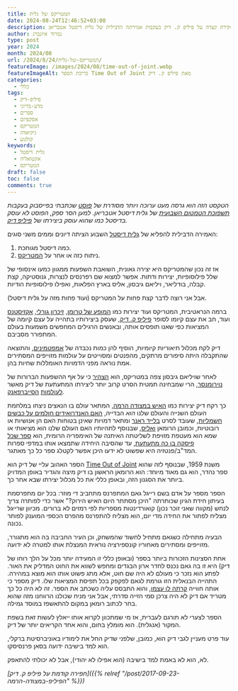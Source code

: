 ```yaml
---
title: המטריקס של גלית
date: 2024-08-24T12:46:52+03:00
description: סקירה קצרה על פיליפ ק. דיק בעקבות אמירתה הדבילית של גלית דיסטל אטבריאן
author: נמרוד איזנברג
type: post
year: 2024
month: 2024/08
url: /2024/8/24/המטריקס-של-גלית/
featureImage: /images/2024/08/time-out-of-joint.webp
featureImageAlt: כריכת הספר Time Out of Joint מאת פיליפ ק. דיק
categories:
  - כללי
tags:
  - פיליפ-דיק
  - מדע-בדיוני
  - ספרים
  - אסקפיזם
  - המטריקס
  - גיקיאדה
  - קולנוע
keywords:
  - גלית דיסטל
  - אקטואליה
  - המטריקס
draft: false
toc: false
comments: true
---
```

*הטקסט הזה הוא גרסה מעט ערוכה ויותר מסודרת של [פוסט](https://www.facebook.com/aizenimr/posts/pfbid02Y2YK2a2dgSAPkDfDkYJzqgYAZpjGAJVrCpjbvV8cTe6x6GHJmrs1jopSt21PzrWRl) שכתבתי בפייסבוק בעקבות [תשפוכת הטמטום השבועית](https://www.themarker.com/captain-internet/2024-08-20/ty-article/00000191-6e98-d18e-a5b3-6e9b1b0b0000) של גלית דיסטל אטבריאן. למען הסר ספק, הפוסט לא עוסק בדיסטל כמו שהוא עוסק ביצירתו של [פיליפ דיק](https://www.blipanika.co.il/?p=356).*

האמירה הדבילית להפליא של [גלית דיסטל](https://e.walla.co.il/item/3685635) השבוע הציתה דיונים וממים משני סוגים:

1. כמה דיסטל מגוחכת.
2. ניתוח כזה או אחר על [המטריקס](https://www.imdb.com/title/tt0133093).

אז זה נכון שהמטריקס היא יצירה גאונית, השואבת השפעות ממגוון כמעו אינסופי של שלל פילוסופיות, יצירות ודתות. אפשר למצוא שם רפרנסים לנצרות, גנוסטיקה, קצת קבלה, בודליאר, ויליאם גיבסון, אליס בארץ הפלאות, ואפילו פילוסופיות הודיות.

אבל אני רוצה לדבר קצת פחות על המטריקס (ועוד פחות מזה על גלית דיסטל).

ברמה הנראטיבית, המטריקס ועוד יצירות כמו [המופע של טרומן](https://www.imdb.com/title/tt0120382), [זיכרון גורלי](https://www.imdb.com/title/tt0100802), [אקזיסטנס](https://www.imdb.com/title/tt0120907/) ועוד, חב את עצם קיומו לסופר [פיליפ ק. דיק](https://philipdick.com/), שעסק ביצירותיו בתהייה על עצם קיומה של המציאות כפי שאנו תופסים אותה, ובאנשים הרגילים המחפשים משמעות בעולם המתפורר מסביבם.

דיק לקח מכלול תיאוריות קיומיות, הוסיף להן כמות נכבדה של [אמפטמינים](https://www.thecompanion.app/philip-k-dick-psychosis/), והתוצאה שהתקבלה היתה סיפורים מרתקים, מהפנטים ומסוייטים על עולמות מזוייפים המסתירים אמת נוראה מפני הדמויות האומללות שחיות בהן.

לאחר שויליאם גיבסון צפה במטריקס, הוא [הצהיר](https://web.archive.org/web/20120530071034/https://williamgibsonbooks.com/archive/2003_01_28_archive.asp#90244012) כי על אף ההשפעות הברורות של [נוירומנסר](https://www.neiman.co.il/2014/12/9239), הרי שמבחינה תמטית הסרט קרוב יותר ליצירתו המתעתעת של דיק מאשר [לעולמות](https://www.sf-f.org.il/sf-f/old_site/story_96.html) [הסייברפאנק](https://haraayonot.com/idea/cyberpunk/).

כך רקח דיק יצירות כמו [האיש במצודה הרמה](https://www.blipanika.co.il/?p=24), המתאר עולם בו הנאצים ניצחו במלחמת העולם השנייה והעולם שלנו *הוא* הבדייה, [האם האנדרואידים חולמים על כבשים חשמליות](https://www.blipanika.co.il/?p=3664), שעובד לסרט [בלייד ראנר](https://multiversesite.com/2017/09/17/blast-from-the-past-blade-runer-1982/) ומתאר דמויות שאינן בטוחות האם הן אנושיות או רובוטיות, וכמובן הרומאן [ואליס](https://www.sf-f.org.il/sf-f/old_site/story_402.html), שבנוסף לתהיותיו האם העולם שלנו הוא מציאותי או שמא הוא מעטפת מזויפת לשליטתה האיתנה של האימפריה הרומית, הוא [ספר שכל פיסקה בו כה מתעתעת](https://www.blipanika.co.il/?p=52), עד שהסיבה היחידה שתמצאו אותו במדפי ספרות המד"ב/פנטזיה היא שפשוט לא ידעו היכן אפשר לקטלג ספר כל כך מאתגר.

הספר האהוב עליי של דיק הוא [Time Out of Joint](https://en.wikipedia.org/wiki/Time_Out_of_Joint) משנת 1959, שבנוסף לזה שהוא ספר נהדר, הוא גם מאוד מיוחד: הוא הרומאן הראשון בו דיק מיצה והגדיר באופן המדויק ביותר את הסגנון הזה, ובאופן כללי את כל מכלול יצירתו שבא אחר כך.

הספר מספר על אדם בשם רייגל גאם המתפרנס מתחביב די מוזר: בכל יום מתפרסמת בעיתון חידת הגיון שכותרתה "היכן מסתתר היום האיש הירוק?" אשר כדי לפותרה צריך לנחש (מקווה שאני זוכר נכון) קואורדינטות מספריות לפי רמזים לא ברורים. מכיוון שרייגל מצליח לפתור את החידה מדי יום, הוא מצליח להתפרנס מהפרס הכספי המוענק לפותר נכונה.

הבעיה מתחילה כשגאם מתחיל לחשוד שהמשחק, וכן העיר החביבה בה הוא מתגורר, מזוייפים ומסתירים מאחוריו קונספירציה נוראית המנצלת אותו למטרה לא ידועה.

אחת הסצינות הזכורות ביותר בספר (ובאופן כללי זו המעידה יותר מכל על הלך רוחו של דיק) היא זו בה גאם נכנס לחדר ארון הבגדים ומחפש לשווא את החוט המדליק את האור. לפתע הוא נזכר כי מעולם לא היה שם חוט, אלא מתג פשוט אותו הוא מוצא במהירה. התהייה הבנאלית הזו גורמת לגאם לפקפק בכל תפיסת המציאות שלו. דיק מספר כי אותה חווייה [קרתה לו עצמו](https://www.theguardian.com/film/2006/aug/12/sciencefictionfantasyandhorror.philipkdick), והוא התבסס עליה כשכתב את הספר. זה לא היה כל כך מטריד אם דיק לא היה צרכן סמי הזייה סדרתי, אבל אני מניח שכולנו הרווחנו מזה שהוא בחר לכתוב רומאן במקום להתאשפז במוסד גמילה.

הספר לצערי לא תורגם לעברית, אז מי שמתכוון לקרוא אותו ייאלץ לעשות זאת בשפת המקור (אנגלית). הוא מומלץ בחום, והוא אחד הקריאים יותר של דיק.

עוד פרט מעניין לגבי דיק הוא, כמובן, שלפני שדיק החל את לימודיו באוניברסיטת ברקלי, הוא למד בישיבה ידועה בסאן פרנסיסקו.

לא, הוא לא באמת למד בישיבה (הוא אפילו לא יהודי), אבל לא יכולתי להתאפק.

*[חפירה קודמת על פיליפ ק. דיק]({{% relref "/post/2017-09-23-הפיליפ-במצודה-הרמה" %}})*